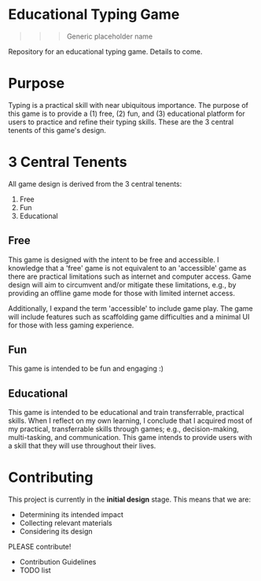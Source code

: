 # Educational Typing Game
>>> Generic placeholder name

Repository for an educational typing game. Details to come.


# Purpose
Typing is a practical skill with near ubiquitous importance. The purpose of this game is to provide a (1) free, (2) fun, and (3) educational platform for users to practice and refine their typing skills. These are the 3 central tenents of this game's design.


# 3 Central Tenents
All game design is derived from the 3 central tenents:
1. Free
2. Fun
3. Educational


## Free
This game is designed with the intent to be free and accessible. I knowledge that a 'free' game is not equivalent to an 'accessible' game as there are practical limitations such as internet and computer access. Game design will aim to circumvent and/or mitigate these limitations, e.g., by providing an offline game mode for those with limited internet access.

Additionally, I expand the term 'accessible' to include game play. The game will include features such as scaffolding game difficulties and a minimal UI for those with less gaming experience.

## Fun
This game is intended to be fun and engaging :)



## Educational
This game is intended to be educational and train transferrable, practical skills. When I reflect on my own learning, I conclude that I acquired most of my practical, transferrable skills through games; e.g., decision-making, multi-tasking, and communication. This game intends to provide users with a skill that they will use throughout their lives.


# Contributing
This project is currently in the **initial design** stage. This means that we are:
- Determining its intended impact
- Collecting relevant materials
- Considering its design

PLEASE contribute! 
- Contribution Guidelines
- TODO list


